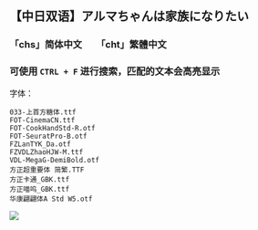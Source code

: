 ## 【中日双语】アルマちゃんは家族になりたい

### 「chs」简体中文　　「cht」繁體中文
### 可使用 `CTRL + F` 进行搜索，匹配的文本会高亮显示

字体：
```
033-上首方糖体.ttf
FOT-CinemaCN.ttf
FOT-CookHandStd-R.otf
FOT-SeuratPro-B.otf
FZLanTYK_Da.otf
FZVDLZhaoHJW-M.ttf
VDL-MegaG-DemiBold.otf
方正超重要体 简繁.TTF
方正卡通_GBK.ttf
方正喵呜_GBK.ttf
华康翩翩体A Std W5.otf
```

![](https://pic1.imgdb.cn/item/68e2b38bc5157e1a88598741.jpg)
